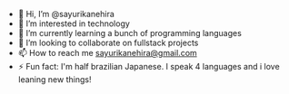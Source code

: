 - 👋 Hi, I’m @sayurikanehira
- 👀 I’m interested in technology
- 🌱 I’m currently learning a bunch of programming languages
- 💞️ I’m looking to collaborate on fullstack projects
- 📫 How to reach me sayurikanehira@gmail.com
- ⚡ Fun fact: I'm half brazilian Japanese. I speak 4 languages and i love leaning new things!

<!---
sayurikanehira/sayurikanehira is a ✨ special ✨ repository because its `README.md` (this file) appears on your GitHub profile.
You can click the Preview link to take a look at your changes.
--->

